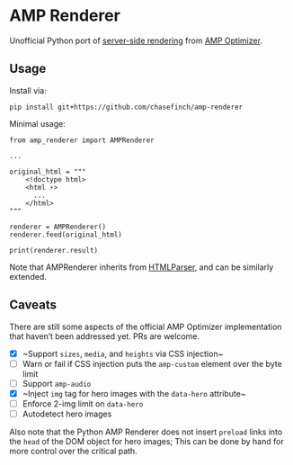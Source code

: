 # AMP Renderer

Unofficial Python port of [server-side rendering](https://amp.dev/documentation/guides-and-tutorials/optimize-and-measure/amp-optimizer-guide/) from [AMP Optimizer](https://github.com/ampproject/amp-toolbox/tree/main/packages/optimizer).

## Usage

Install via:
	
	pip install git+https://github.com/chasefinch/amp-renderer

Minimal usage:

	from amp_renderer import AMPRenderer

	...

	original_html = """
	    <!doctype html>
	    <html ⚡>
	      ...
	    </html>
	"""

	renderer = AMPRenderer()
	renderer.feed(original_html)

	print(renderer.result)

Note that AMPRenderer inherits from [HTMLParser](https://docs.python.org/3/library/html.parser.html), and can be similarly extended.

## Caveats

There are still some aspects of the official AMP Optimizer implementation that haven’t been addressed yet. PRs are welcome.

- [x] ~Support `sizes`, `media`, and `heights` via CSS injection~
- [ ] Warn or fail if CSS injection puts the `amp-custom` element over the byte limit
- [ ] Support `amp-audio`
- [x] ~Inject `img` tag for hero images with the `data-hero` attribute~
- [ ] Enforce 2-img limit on `data-hero`
- [ ] Autodetect hero images

Also note that the Python AMP Renderer does not insert `preload` links into the `head` of the DOM object for hero images; This can be done by hand for more control over the critical path.